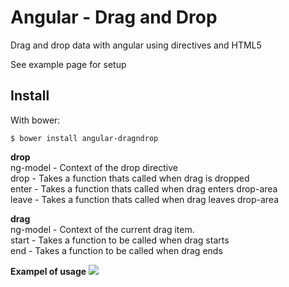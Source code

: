 Angular - Drag and Drop
=================

Drag and drop data with angular using directives and HTML5

See example page for setup

Install
-------
With bower:

    $ bower install angular-dragndrop

</ul>

<b>drop</b><br/>
ng-model	- Context of the drop directive<br/>
drop  		- Takes a function thats called when drag is dropped<br/>
enter 		- Takes a function thats called when drag enters drop-area<br/>
leave 		- Takes a function thats called when drag leaves drop-area<br/>
    
<b>drag</b><br/>
ng-model    - Context of the current drag item.<br/>
start 		- Takes a function to be called when drag starts<br />
end   		- Takes a function to be called when drag ends<br/>

<b>Exampel of usage</b>
<a target='_blank' href='http://imageshack.us/photo/my-images/268/angulardnd.png/'><img src='http://img268.imageshack.us/img268/4500/angulardnd.png' border='0'/></a><br></a>

